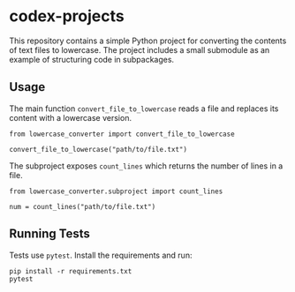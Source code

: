 # codex-projects

This repository contains a simple Python project for converting the contents of
text files to lowercase. The project includes a small submodule as an example of
structuring code in subpackages.

## Usage

The main function `convert_file_to_lowercase` reads a file and replaces its
content with a lowercase version.

```
from lowercase_converter import convert_file_to_lowercase

convert_file_to_lowercase("path/to/file.txt")
```

The subproject exposes `count_lines` which returns the number of lines in a
file.

```
from lowercase_converter.subproject import count_lines

num = count_lines("path/to/file.txt")
```

## Running Tests

Tests use `pytest`. Install the requirements and run:

```
pip install -r requirements.txt
pytest
```

